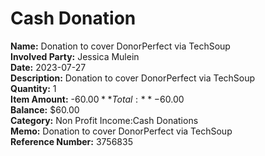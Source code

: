 # Cash Donation

**Name:** Donation to cover DonorPerfect via TechSoup  
**Involved Party:** Jessica Mulein  
**Date:** 2023-07-27  
**Description:** Donation to cover DonorPerfect via TechSoup  
**Quantity:** 1  
**Item Amount:** -$60.00  
**Total:** -$60.00  
**Balance:** $60.00  
**Category:** Non Profit Income:Cash Donations  
**Memo:** Donation to cover DonorPerfect via TechSoup  
**Reference Number:** 3756835  
